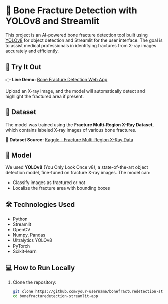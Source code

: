 # 🦴 Bone Fracture Detection with YOLOv8 and Streamlit

This project is an AI-powered bone fracture detection tool built using [YOLOv8](https://github.com/ultralytics/ultralytics) for object detection and Streamlit for the user interface. The goal is to assist medical professionals in identifying fractures from X-ray images accurately and efficiently.

## 🚀 Try It Out

👉 **Live Demo:** [Bone Fracture Detection Web App](https://bonefracturedetection-app-app-g7p9jsednhawdmkhbidwxe.streamlit.app/)

Upload an X-ray image, and the model will automatically detect and highlight the fractured area if present.

## 📁 Dataset

The model was trained using the **Fracture Multi-Region X-Ray Dataset**, which contains labeled X-ray images of various bone fractures.

🔗 **Dataset Source:** [Kaggle - Fracture Multi-Region X-Ray Data](https://www.kaggle.com/datasets/bmadushanirodrigo/fracture-multi-region-x-ray-data)

## 🧠 Model

We used **YOLOv8** (You Only Look Once v8), a state-of-the-art object detection model, fine-tuned on fracture X-ray images. The model can:

- Classify images as fractured or not
- Localize the fracture area with bounding boxes

## 🛠️ Technologies Used

- Python
- Streamlit
- OpenCV
- Numpy, Pandas
- Ultralytics YOLOv8
- PyTorch
- Scikit-learn

## 💻 How to Run Locally

1. Clone the repository:
   ```bash
   git clone https://github.com/your-username/bonefracturedetection-streamlit-app.git
   cd bonefracturedetection-streamlit-app
